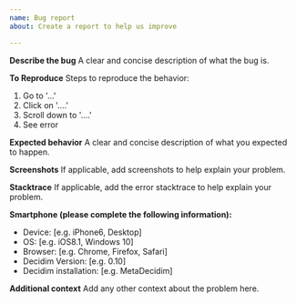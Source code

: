 ```yaml
---
name: Bug report
about: Create a report to help us improve

---
```


**Describe the bug**
A clear and concise description of what the bug is.

**To Reproduce**
Steps to reproduce the behavior:
1. Go to '...'
2. Click on '....'
3. Scroll down to '....'
4. See error

**Expected behavior**
A clear and concise description of what you expected to happen.

**Screenshots**
If applicable, add screenshots to help explain your problem.

**Stacktrace**
If applicable, add the error stacktrace to help explain your problem.

**Smartphone (please complete the following information):**
 - Device: [e.g. iPhone6, Desktop]
 - OS: [e.g. iOS8.1, Windows 10]
 - Browser: [e.g. Chrome, Firefox, Safari]
 - Decidim Version: [e.g. 0.10]
 - Decidim installation: [e.g. MetaDecidim]

**Additional context**
Add any other context about the problem here.
